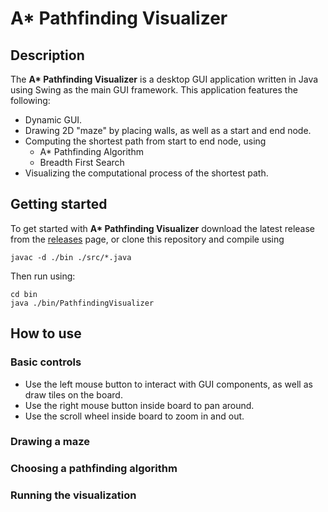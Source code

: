 # A* Pathfinding Visualizer

## Description

The __A* Pathfinding Visualizer__ is a desktop GUI application written in Java using Swing as the main GUI framework.
This application features the following:
- Dynamic GUI.
- Drawing 2D "maze" by placing walls, as well as a start and end node.
- Computing the shortest path from start to end node, using
  - A* Pathfinding Algorithm
  - Breadth First Search
- Visualizing the computational process of the shortest path.

## Getting started

To get started with __A* Pathfinding Visualizer__ download the latest release from the [releases](www.google.com) page, or clone this repository and compile using
```
javac -d ./bin ./src/*.java
```
Then run using:
```
cd bin
java ./bin/PathfindingVisualizer
```

## How to use
### Basic controls

- Use the left mouse button to interact with GUI components, as well as draw tiles on the board.
- Use the right mouse button inside board to pan around.
- Use the scroll wheel inside board to zoom in and out.

### Drawing a maze

### Choosing a pathfinding algorithm

### Running the visualization
